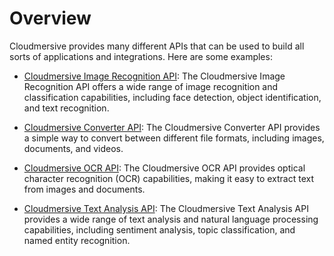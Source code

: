 # Overview

Cloudmersive provides many different APIs that can be used to build all sorts of applications and integrations. Here are some examples:

- [Cloudmersive Image Recognition API](https://cloudmersive.com/image-recognition-api): The Cloudmersive Image Recognition API offers a wide range of image recognition and classification capabilities, including face detection, object identification, and text recognition.

- [Cloudmersive Converter API](https://cloudmersive.com/converter-api): The Cloudmersive Converter API provides a simple way to convert between different file formats, including images, documents, and videos.

- [Cloudmersive OCR API](https://cloudmersive.com/ocr-api): The Cloudmersive OCR API provides optical character recognition (OCR) capabilities, making it easy to extract text from images and documents.

- [Cloudmersive Text Analysis API](https://cloudmersive.com/text-analysis-api): The Cloudmersive Text Analysis API provides a wide range of text analysis and natural language processing capabilities, including sentiment analysis, topic classification, and named entity recognition.
